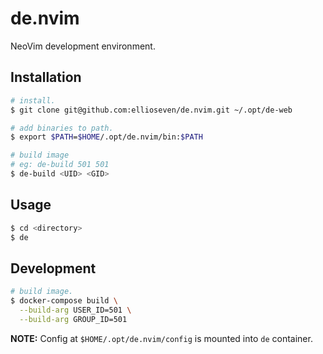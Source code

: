# de.nvim

NeoVim development environment.

## Installation

```bash
# install.
$ git clone git@github.com:ellioseven/de.nvim.git ~/.opt/de-web

# add binaries to path.
$ export $PATH=$HOME/.opt/de.nvim/bin:$PATH

# build image
# eg: de-build 501 501 
$ de-build <UID> <GID>
```

## Usage

```bash
$ cd <directory>
$ de
```

## Development

```bash
# build image.
$ docker-compose build \
  --build-arg USER_ID=501 \
  --build-arg GROUP_ID=501
```

__NOTE:__ Config at `$HOME/.opt/de.nvim/config` is mounted into `de` container.

